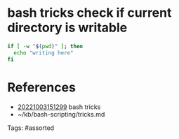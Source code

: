 # bash tricks check if current directory is writable
```bash
if [ -w "$(pwd)" ]; then
  echo "writing here"
fi
```

# References
- [20221003151299](/zet/20221003151299/README.md) bash tricks
- ~/kb/bash-scripting/tricks.md

Tags:
    #assorted
